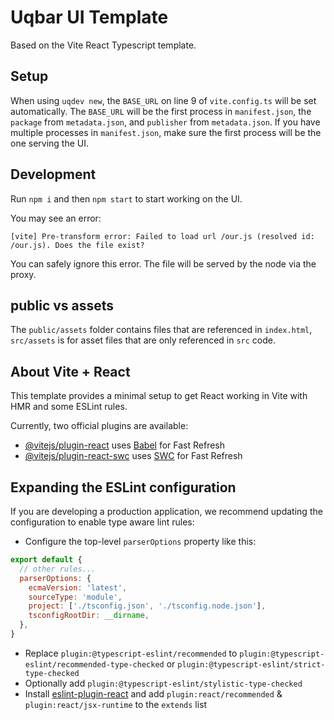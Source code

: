 # Uqbar UI Template

Based on the Vite React Typescript template.

## Setup

When using `uqdev new`, the `BASE_URL` on line 9 of `vite.config.ts` will be set automatically.
The `BASE_URL` will be the first process in `manifest.json`, the `package` from `metadata.json`, and `publisher` from `metadata.json`.
If you have multiple processes in `manifest.json`, make sure the first process will be the one serving the UI.

## Development

Run `npm i` and then `npm start` to start working on the UI.

You may see an error:

```
[vite] Pre-transform error: Failed to load url /our.js (resolved id: /our.js). Does the file exist?
```

You can safely ignore this error. The file will be served by the node via the proxy.

## public vs assets

The `public/assets` folder contains files that are referenced in `index.html`, `src/assets` is for asset files that are only referenced in `src` code.

## About Vite + React

This template provides a minimal setup to get React working in Vite with HMR and some ESLint rules.

Currently, two official plugins are available:

- [@vitejs/plugin-react](https://github.com/vitejs/vite-plugin-react/blob/main/packages/plugin-react/README.md) uses [Babel](https://babeljs.io/) for Fast Refresh
- [@vitejs/plugin-react-swc](https://github.com/vitejs/vite-plugin-react-swc) uses [SWC](https://swc.rs/) for Fast Refresh

## Expanding the ESLint configuration

If you are developing a production application, we recommend updating the configuration to enable type aware lint rules:

- Configure the top-level `parserOptions` property like this:

```js
export default {
  // other rules...
  parserOptions: {
    ecmaVersion: 'latest',
    sourceType: 'module',
    project: ['./tsconfig.json', './tsconfig.node.json'],
    tsconfigRootDir: __dirname,
  },
}
```

- Replace `plugin:@typescript-eslint/recommended` to `plugin:@typescript-eslint/recommended-type-checked` or `plugin:@typescript-eslint/strict-type-checked`
- Optionally add `plugin:@typescript-eslint/stylistic-type-checked`
- Install [eslint-plugin-react](https://github.com/jsx-eslint/eslint-plugin-react) and add `plugin:react/recommended` & `plugin:react/jsx-runtime` to the `extends` list
